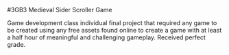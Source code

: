 #3GB3 Medieval Sider Scroller Game

Game development class individual final project that required any game to be created using any free assets found online to create a game with at least a half hour of meaningful and challenging gameplay. Received perfect grade.
